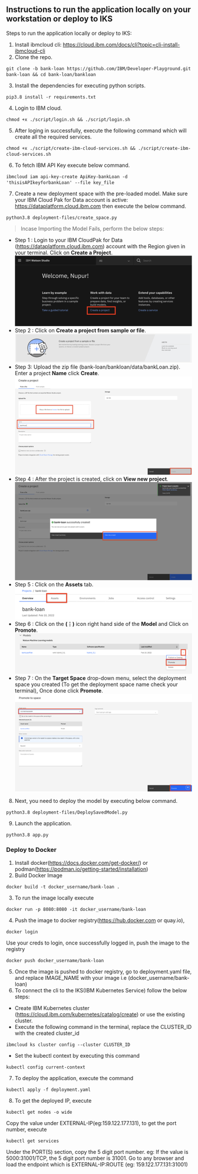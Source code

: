 ## Instructions to run the application locally on your workstation or deploy to IKS
Steps to run the application locally or deploy to IKS:

1. Install ibmcloud cli: https://cloud.ibm.com/docs/cli?topic=cli-install-ibmcloud-cli
2. Clone the repo.
```
git clone -b bank-loan https://github.com/IBM/Developer-Playground.git bank-loan && cd bank-loan/bankloan
```
3. Install the dependencies for executing python scripts.
```
pip3.8 install -r requirements.txt
```
4. Login to IBM cloud. 
```
chmod +x ./script/login.sh && ./script/login.sh
```
5. After loging in successfully, execute the following command which will create all the required services.
```
chmod +x ./script/create-ibm-cloud-services.sh && ./script/create-ibm-cloud-services.sh
```
6. To fetch IBM API Key execute below command. 
```
ibmcloud iam api-key-create ApiKey-bankLoan -d 'thisisAPIkeyforbankLoan' --file key_file
```
7. Create a new deployment space with the pre-loaded model. Make sure your IBM Cloud Pak for Data account is active: https://dataplatform.cloud.ibm.com then execute the below command.
```
python3.8 deployment-files/create_space.py
```
>Incase Importing the Model Fails, perform the below steps:
* Step 1 : Login to your IBM CloudPak for Data (https://dataplatform.cloud.ibm.com) account with the Region given in your terminal. Click on <b>Create a Project</b>.
![Create Project](https://raw.githubusercontent.com/IBM/Developer-Playground/master/didact/images/bank-loan-didact1.png) 
* Step 2 : Click on <b>Create a project from sample or file</b>.
![Project From Sample](https://raw.githubusercontent.com/IBM/Developer-Playground/master/didact/images/bank-loan-didact2.png) 
* Step 3: Upload the zip file (bank-loan/bankloan/data/bankLoan.zip). Enter a project <b>Name</b> click <b>Create</b>.
![Upload Zip](https://raw.githubusercontent.com/IBM/Developer-Playground/master/didact/images/bank-loan-didact3.png) 
* Step 4 : After the project is created, click on <b>View new project</b>.
![View Project](https://raw.githubusercontent.com/IBM/Developer-Playground/master/didact/images/bank-loan-didact4.png)
* Step 5 : Click on the <b>Assets</b> tab.
![Assets](https://raw.githubusercontent.com/IBM/Developer-Playground/master/didact/images/bank-loan-didact5.png)
* Step 6 : Click on the <b>(⋮)</b> icon right hand side of the <b>Model</b> and Click on <b>Promote</b>.
![Promote Model](https://raw.githubusercontent.com/IBM/Developer-Playground/master/didact/images/bank-loan-didact6.png)
* Step 7 : On the <b>Target Space</b> drop-down menu, select the deployment space you created (To get the deployment space name check your terminal), Once done click <b>Promote</b>.
![Target Space](https://raw.githubusercontent.com/IBM/Developer-Playground/master/didact/images/bank-loan-didact7.png)
8. Next, you need to deploy the model by executing below command. 
```
python3.8 deployment-files/DeploySavedModel.py
```
9. Launch the application. 
```
python3.8 app.py
```
### Deploy to Docker
1. Install docker(https://docs.docker.com/get-docker/) or podman(https://podman.io/getting-started/installation)
2. Build Docker Image 
```
docker build -t docker_username/bank-loan .
```
3. To run the image locally execute 
```
docker run -p 8080:8080 -it docker_username/bank-loan
```
4. Push the image to docker registry(https://hub.docker.com or quay.io), 
```
docker login
```
Use your creds to login, once successfully logged in, push the image to the registry 
```
docker push docker_username/bank-loan
```
5. Once the image is pushed to docker registry, go to deployment.yaml file, and replace IMAGE_NAME with your image i.e (docker_username/bank-loan)
6. To connect the cli to the IKS(IBM Kubernetes Service) follow the below steps:
* Create IBM Kubernetes cluster (https://cloud.ibm.com/kubernetes/catalog/create) or use the existing cluster.
* Execute the following command in the terminal, replace the CLUSTER_ID with the created cluster_id 
```
ibmcloud ks cluster config --cluster CLUSTER_ID
```
* Set the kubectl context by executing this command 
```
kubectl config current-context
```
7. To deploy the application, execute the command 
```
kubectl apply -f deployment.yaml
```
8. To get the deployed IP, execute 
```
kubectl get nodes -o wide
```
Copy the value under EXTERNAL-IP(eg:159.122.177.131), to get the port number, execute 
```
kubectl get services
```
Under the PORT(S) section, copy the 5 digit port number. eg: If the value is 5000:31001/TCP, the 5 digit port number is 31001. Go to any browser and load the endpoint which is EXTERNAL-IP:ROUTE (eg: 159.122.177.131:31001)

